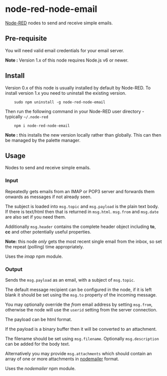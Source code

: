 node-red-node-email
===================

<a href="http://nodered.org" target="_new">Node-RED</a> nodes to send and receive simple emails.


Pre-requisite
-------------

You will need valid email credentials for your email server.

**Note :** Version 1.x of this node requires Node.js v6 or newer.


Install
-------

Version 0.x of this node is usually installed by default by Node-RED.
To install version 1.x you need to uninstall the existing version.

        sudo npm uninstall -g node-red-node-email

Then run the following command in your Node-RED user directory - typically `~/.node-red`

        npm i node-red-node-email

**Note :** this installs the new version locally rather than globally. This can then be managed by the palette manager.


Usage
-----

Nodes to send and receive simple emails.

### Input

Repeatedly gets emails from an IMAP or POP3 server and forwards them onwards as messages if not already seen.

The subject is loaded into `msg.topic` and `msg.payload` is the plain text body.
If there is text/html then that is returned in `msg.html`. `msg.from` and
`msg.date` are also set if you need them.

Additionally `msg.header` contains the complete header object including
**to**, **cc** and other potentially useful properties.

**Note:** this node *only* gets the most recent single email from the inbox,
so set the repeat (polling) time appropriately.

Uses the *imap* npm module.

### Output

Sends the `msg.payload` as an email, with a subject of `msg.topic`.

The default message recipient can be configured in the node, if it is left
blank it should be set using the `msg.to` property of the incoming message.

You may optionally override the *from* email address by setting `msg.from`,
otherwise the node will use the `userid` setting from the server connection.

The payload can be html format.

If the payload is a binary buffer then it will be converted to an attachment.

The filename should be set using `msg.filename`. Optionally
`msg.description` can be added for the body text.

Alternatively you may provide `msg.attachments` which should contain an array of one or
more attachments in <a href="https://www.npmjs.com/package/nodemailer#attachments" target="_new">nodemailer</a> format.

Uses the *nodemailer* npm module.
